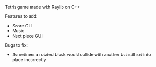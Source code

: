 Tetris game made with Raylib on C++


Features to add:
- Score GUI
- Music
- Next piece GUI

Bugs to fix:
- Sometimes a rotated block would collide with another but still set into place incorrectly
